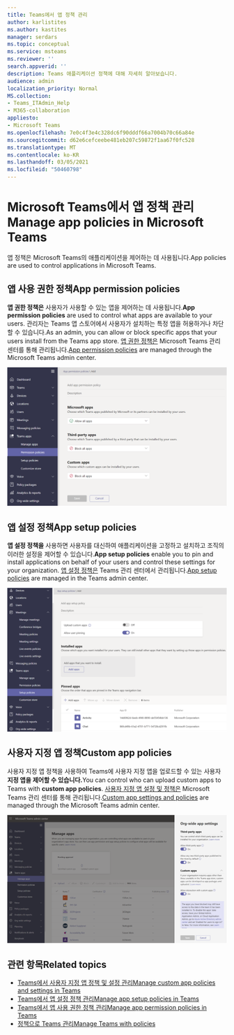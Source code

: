 ```yaml
---
title: Teams에서 앱 정책 관리
author: karlistites
ms.author: kastites
manager: serdars
ms.topic: conceptual
ms.service: msteams
ms.reviewer: ''
search.appverid: ''
description: Teams 애플리케이션 정책에 대해 자세히 알아보습니다.
audience: admin
localization_priority: Normal
MS.collection:
- Teams_ITAdmin_Help
- M365-collaboration
appliesto:
- Microsoft Teams
ms.openlocfilehash: 7e0c4f3e4c328dc6f90dddf66a7004b70c66a84e
ms.sourcegitcommit: d62e6cefceebe481eb207c59872f1aa67f0fc528
ms.translationtype: MT
ms.contentlocale: ko-KR
ms.lasthandoff: 03/05/2021
ms.locfileid: "50460798"
---
```

# <a name="manage-app-policies-in-microsoft-teams"></a><span data-ttu-id="8f78a-103">Microsoft Teams에서 앱 정책 관리</span><span class="sxs-lookup"><span data-stu-id="8f78a-103">Manage app policies in Microsoft Teams</span></span>

<span data-ttu-id="8f78a-104">앱 정책은 Microsoft Teams의 애플리케이션을 제어하는 데 사용됩니다.</span><span class="sxs-lookup"><span data-stu-id="8f78a-104">App policies are used to control applications in Microsoft Teams.</span></span>

## <a name="app-permission-policies"></a><span data-ttu-id="8f78a-105">앱 사용 권한 정책</span><span class="sxs-lookup"><span data-stu-id="8f78a-105">App permission policies</span></span>

<span data-ttu-id="8f78a-106">**앱 권한 정책은** 사용자가 사용할 수 있는 앱을 제어하는 데 사용됩니다.</span><span class="sxs-lookup"><span data-stu-id="8f78a-106">**App permission policies** are used to control what apps are available to your users.</span></span> <span data-ttu-id="8f78a-107">관리자는 Teams 앱 스토어에서 사용자가 설치하는 특정 앱을 허용하거나 차단할 수 있습니다.</span><span class="sxs-lookup"><span data-stu-id="8f78a-107">As an admin, you can allow or block specific apps that your users install from the Teams app store.</span></span> <span data-ttu-id="8f78a-108">[앱 권한 정책은](teams-app-permission-policies.md) Microsoft Teams 관리 센터를 통해 관리됩니다.</span><span class="sxs-lookup"><span data-stu-id="8f78a-108">[App permission policies](teams-app-permission-policies.md) are managed through the Microsoft Teams admin center.</span></span>

![앱 사용 권한 정책 스크린샷.](media/app-permission-policy.png)

## <a name="app-setup-policies"></a><span data-ttu-id="8f78a-110">앱 설정 정책</span><span class="sxs-lookup"><span data-stu-id="8f78a-110">App setup policies</span></span>

<span data-ttu-id="8f78a-111">**앱 설정 정책을** 사용하면 사용자를 대신하여 애플리케이션을 고정하고 설치하고 조직의 이러한 설정을 제어할 수 있습니다.</span><span class="sxs-lookup"><span data-stu-id="8f78a-111">**App setup policies** enable you to pin and install applications on behalf of your users and control these settings for your organization.</span></span> <span data-ttu-id="8f78a-112">[앱 설정 정책은](teams-app-setup-policies.md) Teams 관리 센터에서 관리됩니다.</span><span class="sxs-lookup"><span data-stu-id="8f78a-112">[App setup policies](teams-app-setup-policies.md) are managed in the Teams admin center.</span></span>

![Teams 관리 센터의 앱 설정 정책 스크린샷.](media/app-setup-policy.png)

## <a name="custom-app-policies"></a><span data-ttu-id="8f78a-114">사용자 지정 앱 정책</span><span class="sxs-lookup"><span data-stu-id="8f78a-114">Custom app policies</span></span>

<span data-ttu-id="8f78a-115">사용자 지정 앱 정책을 사용하여 Teams에 사용자 지정 앱을 업로드할 수 있는 사용자 **지정 앱을 제어할 수 있습니다.**</span><span class="sxs-lookup"><span data-stu-id="8f78a-115">You can control who can upload custom apps to Teams with **custom app policies**.</span></span> <span data-ttu-id="8f78a-116">[사용자 지정 앱 설정 및 정책은](teams-custom-app-policies-and-settings.md) Microsoft Teams 관리 센터를 통해 관리됩니다.</span><span class="sxs-lookup"><span data-stu-id="8f78a-116">[Custom app settings and policies](teams-custom-app-policies-and-settings.md) are managed through the Microsoft Teams admin center.</span></span>

![사용자 지정 앱 정책 스크린샷.](media/custom-app-policy.png)

## <a name="related-topics"></a><span data-ttu-id="8f78a-118">관련 항목</span><span class="sxs-lookup"><span data-stu-id="8f78a-118">Related topics</span></span>

* [<span data-ttu-id="8f78a-119">Teams에서 사용자 지정 앱 정책 및 설정 관리</span><span class="sxs-lookup"><span data-stu-id="8f78a-119">Manage custom app policies and settings in Teams</span></span>](teams-custom-app-policies-and-settings.md)
* [<span data-ttu-id="8f78a-120">Teams에서 앱 설정 정책 관리</span><span class="sxs-lookup"><span data-stu-id="8f78a-120">Manage app setup policies in Teams</span></span>](teams-app-setup-policies.md)
* [<span data-ttu-id="8f78a-121">Teams에서 앱 사용 권한 정책 관리</span><span class="sxs-lookup"><span data-stu-id="8f78a-121">Manage app permission policies in Teams</span></span>](teams-app-permission-policies.md)
* [<span data-ttu-id="8f78a-122">정책으로 Teams 관리</span><span class="sxs-lookup"><span data-stu-id="8f78a-122">Manage Teams with policies</span></span>](manage-teams-with-policies.md)
